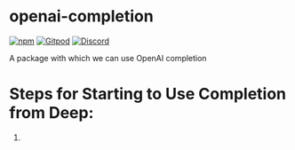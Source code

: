 # openai-completion
[![npm](https://img.shields.io/npm/v/@deep-foundation/chatgpt.svg)](https://www.npmjs.com/package/@deep-foundation/openai-completion)
[![Gitpod](https://img.shields.io/badge/Gitpod-ready--to--code-blue?logo=gitpod)](https://gitpod.io/#https://github.com/deep-foundation/openai-completion) 
[![Discord](https://badgen.net/badge/icon/discord?icon=discord&label&color=purple)](https://discord.gg/deep-foundation)

A package with which we can use OpenAI completion

# Steps for Starting to Use Completion from Deep:

1.
